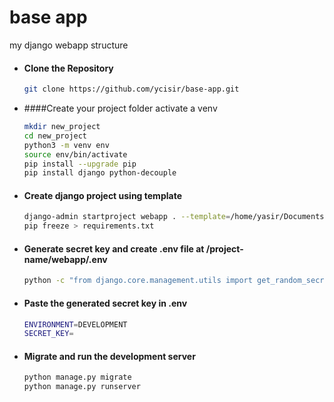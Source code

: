 # base app
my django webapp structure

- #### Clone the Repository
  ```bash
  git clone https://github.com/ycisir/base-app.git
  ```

- ####Create your project folder activate a venv
  ```bash
  mkdir new_project
  cd new_project
  python3 -m venv env
  source env/bin/activate
  pip install --upgrade pip
  pip install django python-decouple
  ```

- #### Create django project using template
  ```bash
  django-admin startproject webapp . --template=/home/yasir/Documents/django/base-app
  pip freeze > requirements.txt
  ```

- #### Generate secret key and create .env file at /project-name/webapp/.env
  ```bash
  python -c "from django.core.management.utils import get_random_secret_key; print(get_random_secret_key())"
  ```

- #### Paste the generated secret key in .env
  ```bash
  ENVIRONMENT=DEVELOPMENT
  SECRET_KEY=
  ```

- #### Migrate and run the development server
  ```bash
  python manage.py migrate
  python manage.py runserver
  ```

